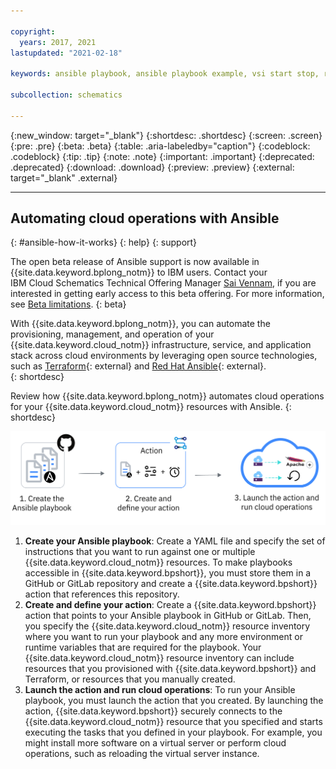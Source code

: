 ```yaml
---

copyright:
  years: 2017, 2021
lastupdated: "2021-02-18"

keywords: ansible playbook, ansible playbook example, vsi start stop, reboot vsi on {{site.data.keyword.cloud_notm}}

subcollection: schematics

---
```

{:new_window: target="_blank"}
{:shortdesc: .shortdesc}
{:screen: .screen}
{:pre: .pre}
{:beta: .beta}
{:table: .aria-labeledby="caption"} 
{:codeblock: .codeblock}
{:tip: .tip}
{:note: .note}
{:important: .important}
{:deprecated: .deprecated}
{:download: .download}
{:preview: .preview}
{:external: target="_blank" .external}

---

## Automating cloud operations with Ansible
{: #ansible-how-it-works}
{: help}
{: support}

   The open beta release of Ansible support is now available in {{site.data.keyword.bplong_notm}} to IBM users. Contact your IBM Cloud Schematics Technical Offering Manager [Sai Vennam](mailto:svennam@us.ibm.com), if you are interested in getting early access to this beta offering. For more information, see [Beta limitations](/docs/schematics?topic=schematics-schematics-limitations#beta-limitations).
   {: beta}

With {{site.data.keyword.bplong_notm}}, you can automate the provisioning, management, and operation of your {{site.data.keyword.cloud_notm}} infrastructure, service, and application stack across cloud environments by leveraging open source technologies, such as [Terraform](https://www.terraform.io/){: external} and [Red Hat Ansible](https://www.ansible.com/){: external}.  
{: shortdesc}

Review how {{site.data.keyword.bplong_notm}} automates cloud operations for your {{site.data.keyword.cloud_notm}} resources with Ansible. 
{: shortdesc}

<img src="images/ansible_flow.png" alt="Automating cloud operations for {{site.data.keyword.cloud_notm}} resources" width="600" style="width: 600px; border-style: none"/>

1. **Create your Ansible playbook**: Create a YAML file and specify the set of instructions that you want to run against one or multiple {{site.data.keyword.cloud_notm}} resources. To make playbooks accessible in {{site.data.keyword.bpshort}}, you must store them in a GitHub or GitLab repository and create a {{site.data.keyword.bpshort}} action that references this repository.
2. **Create and define your action**: Create a {{site.data.keyword.bpshort}} action that points to your Ansible playbook in GitHub or GitLab. Then, you specify the {{site.data.keyword.cloud_notm}} resource inventory where you want to run your playbook and any more environment or runtime variables that are required for the playbook. Your {{site.data.keyword.cloud_notm}} resource inventory can include resources that you provisioned with {{site.data.keyword.bpshort}} and Terraform, or resources that you manually created. 
3. **Launch the action and run cloud operations**: To run your Ansible playbook, you must launch the action that you created. By launching the action, {{site.data.keyword.bpshort}} securely connects to the {{site.data.keyword.cloud_notm}} resource that you specified and starts executing the tasks that you defined in your playbook. For example, you might install more software on a virtual server or perform cloud operations, such as reloading the virtual server instance.

